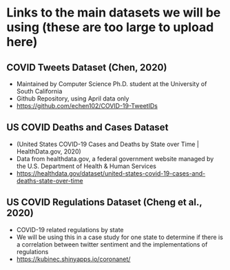 # Links to the main datasets we will be using (these are too large to upload here)

## COVID Tweets Dataset (Chen, 2020)
* Maintained by Computer Science Ph.D. student at the University of South California
* Github Repository, using April data only
* https://github.com/echen102/COVID-19-TweetIDs

## US COVID Deaths and Cases Dataset 
* (United States COVID-19 Cases and Deaths by State over Time | HealthData.gov, 2020)
* Data from healthdata.gov, a federal government website managed by the U.S. Department of Health & Human Services
* https://healthdata.gov/dataset/united-states-covid-19-cases-and-deaths-state-over-time

## US COVID Regulations Dataset (Cheng et al., 2020)
* COVID-19 related regulations by state
* We will be using this in a case study for one state to determine if there is a correlation between twitter sentiment and the implementations of regulations
* https://kubinec.shinyapps.io/coronanet/


